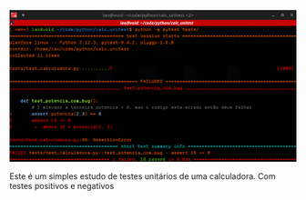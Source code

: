 ![resultado do teste unitário](resultado.png)

Este é um simples estudo de testes unitários de uma calculadora.
Com testes positivos e negativos
